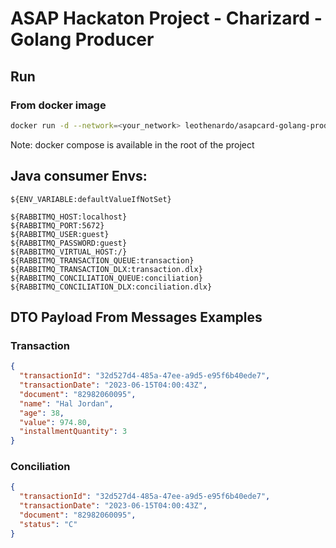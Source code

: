 # ASAP Hackaton Project - Charizard - Golang Producer

## Run

### From docker image

```bash
docker run -d --network=<your_network> leothenardo/asapcard-golang-producer
```

Note: docker compose is available in the root of the project

## Java consumer Envs:

```${ENV_VARIABLE:defaultValueIfNotSet}```

```properties
${RABBITMQ_HOST:localhost}
${RABBITMQ_PORT:5672}
${RABBITMQ_USER:guest}
${RABBITMQ_PASSWORD:guest}
${RABBITMQ_VIRTUAL_HOST:/}
${RABBITMQ_TRANSACTION_QUEUE:transaction}
${RABBITMQ_TRANSACTION_DLX:transaction.dlx}
${RABBITMQ_CONCILIATION_QUEUE:conciliation}
${RABBITMQ_CONCILIATION_DLX:conciliation.dlx}

```

## DTO Payload From Messages Examples

### Transaction

```json
{
  "transactionId": "32d527d4-485a-47ee-a9d5-e95f6b40ede7",
  "transactionDate": "2023-06-15T04:00:43Z",
  "document": "82982060095",
  "name": "Hal Jordan",
  "age": 38,
  "value": 974.80,
  "installmentQuantity": 3
}
```

### Conciliation

```json
{
  "transactionId": "32d527d4-485a-47ee-a9d5-e95f6b40ede7",
  "transactionDate": "2023-06-15T04:00:43Z",
  "document": "82982060095",
  "status": "C"
}
```